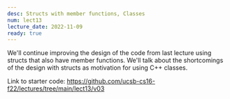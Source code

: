 ```yaml
---
desc: Structs with member functions, Classes
num: lect13
lecture_date: 2022-11-09
ready: true
---
```


We'll continue improving the design of the code from last lecture using structs that also have member functions.
We'll talk about the shortcomings of the design with structs as motivation for using C++ classes.

Link to starter code: <https://github.com/ucsb-cs16-f22/lectures/tree/main/lect13/v03>

